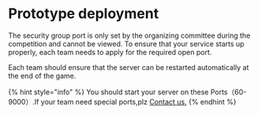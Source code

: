 # Prototype deployment

The security group port is only set by the organizing committee during the competition and cannot be viewed. To ensure that your service starts up properly, each team needs to apply for the required open port.

Each team should ensure that the server can be restarted automatically at the end of the game.

{% hint style="info" %}
You should start your server on these Ports（60-9000）.If your team need special ports,plz [Contact us.](../../tech-support/online-support.md)
{% endhint %}



